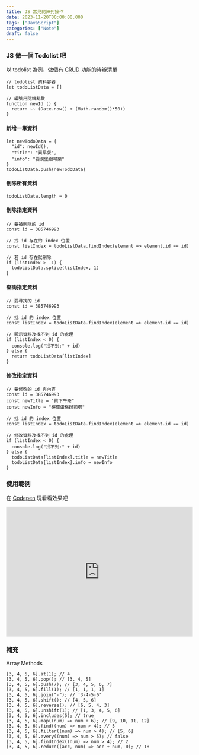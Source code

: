 ```yaml
---
title: JS 常見的陣列操作
date: 2023-11-20T00:00:00.000
tags: ["JavaScript"]
categories: ["Note"]
draft: false
---
```


### JS 做一個 Todolist 吧

以 todolist 為例，做個有 [CRUD](https://zh.wikipedia.org/zh-tw/%E5%A2%9E%E5%88%AA%E6%9F%A5%E6%94%B9) 功能的待辦清單

```JS
// todolist 資料容器
let todoListData = []

// 編號用隨機亂數
function newId () {
  return ~~ (Date.now() + (Math.random()*50))
}
```

#### 新增一筆資料

```JS
let newTodoData = {
  "id": newId(),
  "title": "買早餐",
  "info": "要漢堡跟可樂"
}
todoListData.push(newTodoData)
```

#### 刪除所有資料

```JS
todoListData.length = 0
```

#### 刪除指定資料

```JS
// 要被刪除的 id
const id = 385746993

// 找 id 存在的 index 位置
const listIndex = todoListData.findIndex(element => element.id == id)

// 若 id 存在就刪除
if (listIndex > -1) {
  todoListData.splice(listIndex, 1)
}
```

#### 查詢指定資料

```JS
// 要尋找的 id
const id = 385746993

// 找 id 的 index 位置
const listIndex = todoListData.findIndex(element => element.id == id)

// 顯示資料及找不到 id 的處理
if (listIndex < 0) {
  console.log("找不到:" + id)
} else {
  return todoListData[listIndex]
}
```

#### 修改指定資料

```JS
// 要修改的 id 與內容
const id = 385746993
const newTitle = "買下午茶"
const newInfo = "檸檬蛋糕起司塔"

// 找 id 的 index 位置
const listIndex = todoListData.findIndex(element => element.id == id)

// 修改資料及找不到 id 的處理
if (listIndex < 0) {
  console.log("找不到:" + id)
} else {
  todoListData[listIndex].title = newTitle
  todoListData[listIndex].info = newInfo
}
```

### 使用範例

在 [Codepen](https://codepen.io/tw1720/pen/OJeRQMx) 玩看看效果吧

<iframe height="350" style="width: 100%;" scrolling="no" title="JS - Todolist" src="https://codepen.io/tw1720/embed/OJeRQMx?default-tab=html%2Cresult" frameborder="no" loading="lazy" allowtransparency="true" allowfullscreen="true">
  See the Pen <a href="https://codepen.io/tw1720/pen/OJeRQMx">
  JS - Todolist</a> by Hank (<a href="https://codepen.io/tw1720">@tw1720</a>)
  on <a href="https://codepen.io">CodePen</a>.
</iframe>

### 補充

Array Methods

```JS
[3, 4, 5, 6].at(1); // 4
[3, 4, 5, 6].pop(); // [3, 4, 5]
[3, 4, 5, 6].push(7); // [3, 4, 5, 6, 7]
[3, 4, 5, 6].fill(1); // [1, 1, 1, 1]
[3, 4, 5, 6].join("-"); // '3-4-5-6'
[3, 4, 5, 6].shift(); // [4, 5, 6]
[3, 4, 5, 6].reverse(); // [6, 5, 4, 3]
[3, 4, 5, 6].unshift(1); // [1, 3, 4, 5, 6]
[3, 4, 5, 6].includes(5); // true
[3, 4, 5, 6].map((num) => num + 6); // [9, 10, 11, 12]
[3, 4, 5, 6].find((num) => num > 4); // 5
[3, 4, 5, 6].filter((num) => num > 4); // [5, 6]
[3, 4, 5, 6].every((num) => num > 5); // false
[3, 4, 5, 6].findIndex((num) => num > 4); // 2
[3, 4, 5, 6].reduce((acc, num) => acc + num, 0); // 18
```
